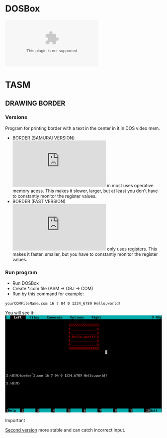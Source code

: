 # DOSBox
![Download DOSBox (windows)](https://github.com/Matvey787/Assembler/blob/main/DOSBox.exe)

# TASM
## DRAWING BORDER
### Versions
Program for printing border with a text in the center in it in DOS video mem. 
- BORDER (SAMURAI VERSION) <br>
![This programm](https://github.com/Matvey787/Assembler/blob/main/ASM/TASM/BORDER(SAMURAI%20VERSION).ASM)
 in most uses operative memory acess. This makes it slower, larger, but at least you 
don't have to constantly monitor the register values.
- BORDER (FAST VERSION) <br>
![This programm](https://github.com/Matvey787/Assembler/blob/main/ASM/TASM/BORDER(COOL).ASM)
only uses registers. This makes it faster, smaller, but you have to constantly monitor the register values.
### Run program
- Run DOSBox
- Create *.com file (ASM -> OBJ -> COM)
- Run by this command for example:
```
yourCOMFileName.com 16 7 04 0 1234_6789 Hello,world!
```
You will see it:
![DOSBox console](https://github.com/Matvey787/Assembler/blob/main/imgs/image.png)

> [!IMPORTANT]
> [Second version](https://github.com/Matvey787/Assembler/blob/main/ASM/TASM/BORDER(COOL).ASM) more
stable and can catch incorrect input.
## 